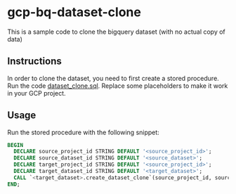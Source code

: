 # gcp-bq-dataset-clone
This is a sample code to clone the bigquery dataset (with no actual copy of data)

## Instructions
In order to clone the dataset, you need to first create a stored procedure. Run the code [dataset_clone.sql](sql/dataset_clone.sql). Replace some placeholders to make it work in your GCP project.

## Usage
Run the stored procedure with the following snippet:

```sql
BEGIN
  DECLARE source_project_id STRING DEFAULT '<source_project_id>';
  DECLARE source_dataset_id STRING DEFAULT '<source_dataset>';
  DECLARE target_project_id STRING DEFAULT '<source_project_id>';
  DECLARE target_dataset_id STRING DEFAULT '<target_dataset>';
  CALL `<target_dataset>.create_dataset_clone`(source_project_id, source_dataset_id, target_project_id, target_dataset_id);
END;
```